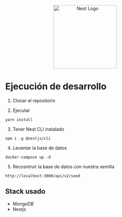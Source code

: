 <p align="center">
  <a href="http://nestjs.com/" target="blank"><img src="https://nestjs.com/img/logo-small.svg" width="200" alt="Nest Logo" /></a>
</p>

[circleci-image]: https://img.shields.io/circleci/build/github/nestjs/nest/master?token=abc123def456
[circleci-url]: https://circleci.com/gh/nestjs/nest

# Ejecución de desarrollo

1. Clonar el repositorio

2. Ejecutar
````
yarn install
````

3. Tener Nest CLI instalado
````
npm i -g @nestjs/cli
````

4. Levantar la base de datos
````
docker-compose up -d

````
5. Recosntruir la base de datos con nuestra semilla
````
http://localhost:3000/api/v2/seed
````

## Stack usado
- MongoDB
- Nestjs
